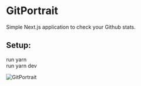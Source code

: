 # GitPortrait

Simple Next.js application to check your Github stats.

## Setup:

run yarn\
run yarn dev

![GitPortrait]()
